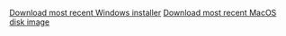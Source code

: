 [Download most recent Windows installer](https://github.com/swallace23/317_realtime/archive/refs/tags/v0.1.0-win.zip)
[Download most recent MacOS disk image](https://github.com/swallace23/317_realtime/archive/refs/tags/v0.1.0-win.zip)

